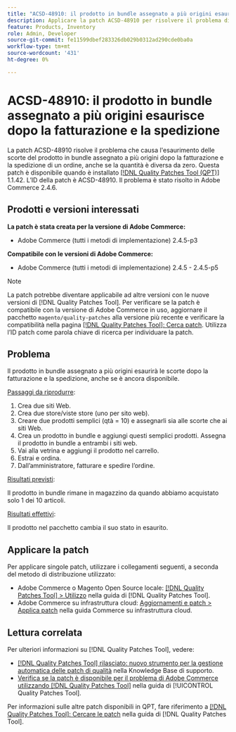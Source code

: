 ```yaml
---
title: "ACSD-48910: il prodotto in bundle assegnato a più origini esaurirà le scorte dopo la fatturazione e la spedizione"
description: Applicare la patch ACSD-48910 per risolvere il problema di Adobe Commerce, in cui il prodotto in bundle assegnato a più origini esaurisce le scorte dopo che un ordine è stato fatturato e spedito, anche se presenta ancora una quantità diversa da zero.
feature: Products, Inventory
role: Admin, Developer
source-git-commit: fe11599dbef283326db029b0312ad290cde0ba0a
workflow-type: tm+mt
source-wordcount: '431'
ht-degree: 0%

---
```


# ACSD-48910: il prodotto in bundle assegnato a più origini esaurisce dopo la fatturazione e la spedizione

La patch ACSD-48910 risolve il problema che causa l&#39;esaurimento delle scorte del prodotto in bundle assegnato a più origini dopo la fatturazione e la spedizione di un ordine, anche se la quantità è diversa da zero. Questa patch è disponibile quando è installato [[!DNL Quality Patches Tool (QPT)]](https://experienceleague.adobe.com/en/docs/commerce-knowledge-base/kb/announcements/commerce-announcements/magento-quality-patches-released-new-tool-to-self-serve-quality-patches) 1.1.42. L’ID della patch è ACSD-48910. Il problema è stato risolto in Adobe Commerce 2.4.6.

## Prodotti e versioni interessati

**La patch è stata creata per la versione di Adobe Commerce:**

* Adobe Commerce (tutti i metodi di implementazione) 2.4.5-p3

**Compatibile con le versioni di Adobe Commerce:**

* Adobe Commerce (tutti i metodi di implementazione) 2.4.5 - 2.4.5-p5

>[!NOTE]
>
>La patch potrebbe diventare applicabile ad altre versioni con le nuove versioni di [!DNL Quality Patches Tool]. Per verificare se la patch è compatibile con la versione di Adobe Commerce in uso, aggiornare il pacchetto `magento/quality-patches` alla versione più recente e verificare la compatibilità nella pagina [[!DNL Quality Patches Tool]: Cerca patch](https://experienceleague.adobe.com/tools/commerce-quality-patches/index.html). Utilizza l’ID patch come parola chiave di ricerca per individuare la patch.

## Problema

Il prodotto in bundle assegnato a più origini esaurirà le scorte dopo la fatturazione e la spedizione, anche se è ancora disponibile.

<u>Passaggi da riprodurre</u>:

1. Crea due siti Web.
1. Crea due store/viste store (uno per sito web).
1. Creare due prodotti semplici (qtà = 10) e assegnarli sia alle scorte che ai siti Web.
1. Crea un prodotto in bundle e aggiungi questi semplici prodotti. Assegna il prodotto in bundle a entrambi i siti web.
1. Vai alla vetrina e aggiungi il prodotto nel carrello.
1. Estrai e ordina.
1. Dall’amministratore, fatturare e spedire l’ordine.

<u>Risultati previsti</u>:

Il prodotto in bundle rimane in magazzino da quando abbiamo acquistato solo 1 dei 10 articoli.

<u>Risultati effettivi</u>:

Il prodotto nel pacchetto cambia il suo stato in esaurito.

## Applicare la patch

Per applicare singole patch, utilizzare i collegamenti seguenti, a seconda del metodo di distribuzione utilizzato:

* Adobe Commerce o Magento Open Source locale: [[!DNL Quality Patches Tool] > Utilizzo](/help/tools/quality-patches-tool/usage.md) nella guida di [!DNL Quality Patches Tool].
* Adobe Commerce su infrastruttura cloud: [Aggiornamenti e patch > Applica patch](https://experienceleague.adobe.com/docs/commerce-cloud-service/user-guide/develop/upgrade/apply-patches.html) nella guida Commerce su infrastruttura cloud.

## Lettura correlata

Per ulteriori informazioni su [!DNL Quality Patches Tool], vedere:

* [[!DNL Quality Patches Tool] rilasciato: nuovo strumento per la gestione automatica delle patch di qualità](https://experienceleague.adobe.com/en/docs/commerce-knowledge-base/kb/announcements/commerce-announcements/magento-quality-patches-released-new-tool-to-self-serve-quality-patches) nella Knowledge Base di supporto.
* [Verifica se la patch è disponibile per il problema di Adobe Commerce utilizzando  [!DNL Quality Patches Tool]](/help/tools/quality-patches-tool/patches-available-in-qpt/check-patch-for-magento-issue-with-magento-quality-patches.md) nella guida di [!UICONTROL Quality Patches Tool].


Per informazioni sulle altre patch disponibili in QPT, fare riferimento a [[!DNL Quality Patches Tool]: Cercare le patch](https://experienceleague.adobe.com/tools/commerce-quality-patches/index.html) nella guida di [!DNL Quality Patches Tool].
